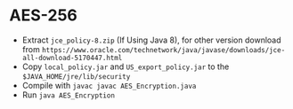 # AES-256
- Extract `jce_policy-8.zip` (If Using Java 8), for other version download from `https://www.oracle.com/technetwork/java/javase/downloads/jce-all-download-5170447.html`
- Copy `local_policy.jar` and `US_export_policy.jar` to the `$JAVA_HOME/jre/lib/security`
- Compile with `javac javac AES_Encryption.java` 
- Run `java AES_Encryption`
